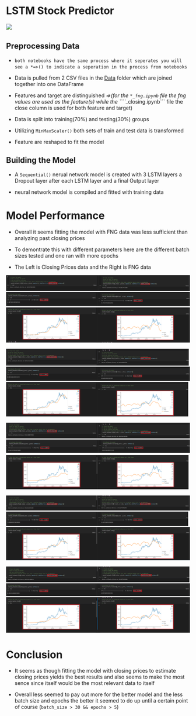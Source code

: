 # LSTM Stock Predictor
![](https://m.media-amazon.com/images/I/411-6PNlR8L._SL500_.jpg)

## Preprocessing Data

* ```both notebooks have the same process where it seperates you will see a *=>() to indicate a seperation in the process from notebooks```

* Data is pulled from 2 CSV files in the [Data](./Data) folder which are joined together into one DataFrame

* Features and target are distinguished *=>(for the ```*_fng.ipynb``` file the fng values are used as the feature(s) while the ````*_closing.ipynb``` file the close column is used for both feature and target)

* Data is split into training(70%) and testing(30%) groups

* Utilizing ```MinMaxScaler()``` both sets of train and test data is transformed

* Feature are reshaped to fit the model

## Building the Model

* A ```Sequential()``` nerual network model is created with 3 LSTM layers a Dropout layer after each LSTM layer and a final Output layer

* neural network model is compiled and fitted with training data

# Model Performance

* Overall it seems fitting the model with FNG data was less sufficient than analyzing past closing prices

* To demontrate this with different parameters here are the different batch sizes tested and one ran with more epochs
* The Left is Closing Prices data and the Right is FNG data

![model fit with batch size of 60](./Images/batch_size_60.png)
![loss metric for model with batch size of 60](./Images/batch_size_60_loss.png)
![actual vs. prediction chart for model with batch ize of 60](./Images/batch_size_60_chart.png)

![model fit with batch size of 120](./Images/batch_size_120.png)
![loss metric for model with batch size of 120](./Images/batch_size_120_loss.png)
![actual vs. prediction chart for model with batch ize of 120](./Images/batch_size_120_chart.png)

![model fit with batch size of 200](./Images/batch_size_200.png)
![loss metric for model with batch size of 200](./Images/batch_size_200_loss.png)
![actual vs. prediction chart for model with batch ize of 200](./Images/batch_size_200_chart.png)

![model fit with batch size of 1000](./Images/batch_size_1000.png)
![loss metric for model with batch size of 1000](./Images/batch_size_1000_loss.png)
![actual vs. prediction chart for model with batch ize of 1000](./Images/batch_size_1000_chart.png)

![model fit with batch size of 1000 and epochs of 25](./Images/epochs_25.png)
![loss metric for model with batch size of 1000 and epochs of 25](./Images/epochs_25_loss.png)
![actual vs. prediction chart for model with batch size of 1000 and epochs of 25](./Images/epochs_25_chart.png)

# Conclusion

* It seems as though fitting the model with closing prices to estimate closing prices yields the best results and also seems to make the most sence since itself would be the most relevant data to itself

* Overall less seemed to pay out more for the better model and the less batch size and epochs the better it seemed to do up until a certain point of course (```batch_size > 30 && epochs > 5```)